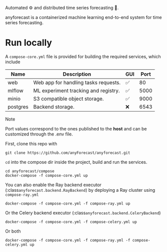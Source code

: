Automated ⚙️ and distributed time series forecasting 🚀.

anyforecast is a containerized machine learning end-to-end system for time 
series forecasting. 


# Run locally
A ``compose-core.yml`` file is provided for building the required services,
which include

| Name     | Description                          | GUI | Port |
|----------|--------------------------------------|-----|------|
| web      | Web app for handling tasks requests. | ✅   | 80   |
| mlflow   | ML experiment tracking and registry. | ✅   | 5000 |
| minio    | S3 compatible object storage.        | ✅   | 9000 |
| postgres | Backend storage.                     | ❌   | 6543 |

> [!NOTE]
> Port values correspond to the ones published to the **host** and can be customized through the .env file.

First, clone this repo with
```
git clone https://github.com/anyForecast/anyforecast.git
```

`cd` into the compose dir inside the project, build and run the services.
```
cd anyforecast/compose
docker-compose -f compose-core.yml up
```

You can also enable the Ray backend executor 
(:class`anyforecast.backend.RayBackend`) by deploying a Ray cluster using 
``compose-ray.yml``
```
docker-compose -f compose-core.yml -f compose-ray.yml up
```

Or the Celery backend executor (:class`anyforecast.backend.CeleryBackend`)
```
docker-compose -f compose-core.yml -f compose-celery.yml up
```

Or both
```
docker-compose -f compose-core.yml -f compose-ray.yml -f compose-celery.yml up
```


